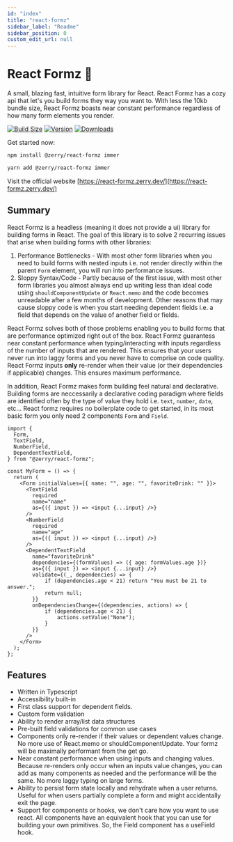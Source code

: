```yaml
---
id: "index"
title: "react-formz"
sidebar_label: "Readme"
sidebar_position: 0
custom_edit_url: null
---
```


# React Formz 🚀

A small, blazing fast, intuitive form library for React. React Formz has a cozy api that let's you build forms they way you want to. With less the 10kb bundle size, React Formz boasts near constant performance regardless of how many form elements you render.

[![Build Size](https://img.shields.io/bundlephobia/minzip/%40zerry%2Freact-formz?label=bundle%20size&style=flat&colorA=000000&colorB=000000)](https://bundlephobia.com/result?p=%40zerry%2Freact-formz)
[![Version](https://img.shields.io/npm/v/%40zerry%2Freact-formz?style=flat&colorA=000000&colorB=000000)](https://www.npmjs.com/package/%40zerry%2Freact-formz)
[![Downloads](https://img.shields.io/npm/dt/%40zerry%2Freact-formz.svg?style=flat&colorA=000000&colorB=000000)](https://www.npmjs.com/package/%40zerry%2Freact-formz)

Get started now:

```bash
npm install @zerry/react-formz immer
```

```bash
yarn add @zerry/react-formz immer
```

Visit the official website [https://react-formz.zerry.dev/](https://react-formz.zerry.dev/)

## Summary

React Formz is a headless (meaning it does not provide a ui) library for building forms in React. The goal of this library is to solve 2 recurring issues that arise when building forms with other libraries:

1. Performance Bottlenecks - With most other form libraries when you need to build forms with nested inputs i.e. not render directly within the parent `Form` element, you will run into performance issues.
2. Sloppy Syntax/Code - Partly because of the first issue, with most other form libraries you almost always end up writing less than ideal code using `shouldComponentUpdate` or `React.memo` and the code becomes unreadable after a few months of development. Other reasons that may cause sloppy code is when you start needing dependent fields i.e. a field that depends on the value of another field or fields.

React Formz solves both of those problems enabling you to build forms that are performance optimized right out of the box. React Formz guarantess near constant performance when typing/interacting with inputs regardless of the number of inputs that are rendered. This ensures that your users never run into laggy forms and you never have to comprise on code quality. React Formz inputs **only** re-render when their value (or their dependencies if applicable) changes. This ensures maximum performance.

In addition, React Formz makes form building feel natural and declarative. Building forms are neccessarily a declarative coding paradigm where fields are identified often by the type of value they hold i.e. `text`, `number`, `date`, etc... React formz requires no boilerplate code to get started, in its most basic form you only need 2 components `Form` and `Field`.

```tsx
import {
  Form,
  TextField,
  NumberField,
  DependentTextField,
} from "@zerry/react-formz";

const MyForm = () => {
  return (
    <Form initialValues={{ name: "", age: "", favoriteDrink: "" }}>
      <TextField
        required
        name="name"
        as={({ input }) => <input {...input} />}
      />
      <NumberField
        required
        name="age"
        as={({ input }) => <input {...input} />}
      />
      <DependentTextField
        name="favoriteDrink"
        dependencies={(formValues) => ({ age: formValues.age })}
        as={({ input }) => <input {...input} />}
        validate={(_, dependencies) => {
            if (dependencies.age < 21) return "You must be 21 to answer.";
            return null;
        }}
        onDependenciesChange={(dependencies, actions) => {
            if (dependencies.age < 21) {
                actions.setValue("None");
            }
        }}
      />
    </Form>
  );
};
```

## Features

- Written in Typescript
- Accessibility built-in
- First class support for dependent fields.
- Custom form validation
- Ability to render array/list data structures
- Pre-built field validations for common use cases
- Components only re-render if their values or dependent values change. No more use of React.memo or shouldComponentUpdate. Your formz will be maximally performant from the get go.
- Near constant performance when using inputs and changing values. Because re-renders only occur when an inputs value changes, you can add as many components as needed and the performance will be the same. No more laggy typing on large forms.
- Ability to persist form state locally and rehydrate when a user returns. Useful for when users partially complete a form and might accidentally exit the page.
- Support for components or hooks, we don't care how you want to use react. All components have an equivalent hook that you can use for building your own primitives. So, the Field component has a useField hook.
